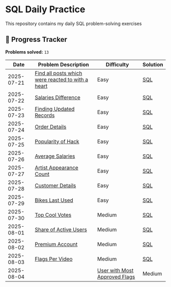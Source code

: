 # SQL Daily Practice

This repository contains my daily SQL problem-solving exercises

## 📅 Progress Tracker

**Problems solved:** `13`

| Date       | Problem Description | Difficulty | Solution |
|------------|---------------------|------------|----------|
| 2025-07-21 | [Find all posts which were reacted to with a heart](https://platform.stratascratch.com/coding/10087-find-all-posts-which-were-reacted-to-with-a-heart?code_type=1)| Easy | [SQL](./2025-07-21/solution.sql) |
| 2025-07-22 | [Salaries Difference](https://platform.stratascratch.com/coding/10308-salaries-differences?code_type=1) | Easy | [SQL](./2025-07-22/solution.sql) |
| 2025-07-23 | [Finding Updated Records](https://platform.stratascratch.com/coding/10299-finding-updated-records?code_type=1) | Easy | [SQL](./2025-07-23/solution.sql) |
| 2025-07-24 | [Order Details](https://platform.stratascratch.com/coding/9913-order-details?code_type=1)| Easy  | [SQL](./2025-07-24/solution.sql) |
| 2025-07-25 | [Popularity of Hack](https://platform.stratascratch.com/coding/10061-popularity-of-hack?code_type=1)| Easy  | [SQL](./2025-07-25/solution.sql) |
| 2025-07-26 | [Average Salaries](https://platform.stratascratch.com/coding/9917-average-salaries?code_type=1)| Easy  | [SQL](./2025-07-26/solution.sql) |
| 2025-07-27 | [Artist Appearance Count](https://platform.stratascratch.com/coding/9992-find-artists-that-have-been-on-spotify-the-most-number-of-times?code_type=1)| Easy  | [SQL](./2025-07-27/solution.sql) |
| 2025-07-28 | [Customer Details](https://platform.stratascratch.com/coding/9891-customer-details?code_type=1)| Easy  | [SQL](./2025-07-28/solution.sql) |
| 2025-07-29 | [Bikes Last Used](https://platform.stratascratch.com/coding/10176-bikes-last-used?code_type=1)| Easy  | [SQL](./2025-07-29/solution.sql) |
| 2025-07-30 | [Top Cool Votes](https://platform.stratascratch.com/coding/10060-top-cool-votes?code_type=1)| Medium | [SQL](./2025-07-30/solution.sql) |
| 2025-08-01 | [Share of Active Users](https://platform.stratascratch.com/coding/2005-share-of-active-users?code_type=1) | Medium | [SQL](./2025-08-01/solution.sql) |
| 2025-08-02 | [Premium Account](https://platform.stratascratch.com/coding/2097-premium-acounts?code_type=1) | Medium | [SQL](./2025-08-02/solution.sql) |
| 2025-08-03 | [Flags Per Video](https://platform.stratascratch.com/coding/2102-flags-per-video?code_type=1) | Medium | [SQL](./2025-08-04/solution.sql) |
| 2025-08-04|| [User with Most Approved Flags](https://platform.stratascratch.com/coding/2104-user-with-most-approved-flags?code_type=1) | Medium | [SQL](./2025-08-05/solution.sql) |